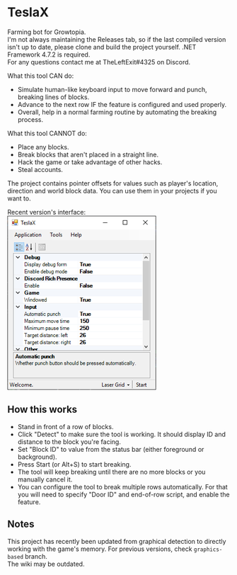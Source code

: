 # TeslaX
Farming bot for Growtopia.  
I'm not always maintaining the Releases tab, so if the last compiled version isn't up to date, please clone and build the project yourself. .NET Framework 4.7.2 is required.  
For any questions contact me at TheLeftExit#4325 on Discord.

What this tool CAN do:
 - Simulate human-like keyboard input to move forward and punch, breaking lines of blocks.
 - Advance to the next row IF the feature is configured and used properly.
 - Overall, help in a normal farming routine by automating the breaking process.

What this tool CANNOT do:
 - Place any blocks.
 - Break blocks that aren't placed in a straight line.
 - Hack the game or take advantage of other hacks.
 - Steal accounts.

The project contains pointer offsets for values such as player's location, direction and world block data. You can use them in your projects if you want to.

Recent version's interface:  
![Window](shot.PNG)

## How this works
 - Stand in front of a row of blocks.
 - Click "Detect" to make sure the tool is working. It should display ID and distance to the block you're facing.
 - Set "Block ID" to value from the status bar (either foreground or background).
 - Press Start (or Alt+S) to start breaking.
 - The tool will keep breaking until there are no more blocks or you manually cancel it.
 - You can configure the tool to break multiple rows automatically. For that you will need to specify "Door ID" and end-of-row script, and enable the feature.

## Notes
This project has recently been updated from graphical detection to directly working with the game's memory. For previous versions, check `graphics-based` branch.  
The wiki may be outdated.